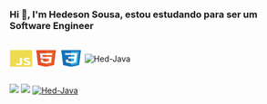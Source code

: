 ### Hi 👋, I'm Hedeson Sousa, estou estudando para ser um Software Engineer


 
          
</div>
<div style="display: inline_block"><br>
  <img align="center" alt="Hed-Js" height="30" width="40" src="https://raw.githubusercontent.com/devicons/devicon/master/icons/javascript/javascript-plain.svg">
  <img align="center" alt="Hed-HTML" height="30" width="40" src="https://raw.githubusercontent.com/devicons/devicon/master/icons/html5/html5-original.svg">
  <img align="center" alt="Hed-CSS" height="30" width="40" src="https://raw.githubusercontent.com/devicons/devicon/master/icons/css3/css3-original.svg">
  <img align="center" alt="Hed-Java" height="30" width="40"src="https://cdn.jsdelivr.net/gh/devicons/devicon@latest/icons/java/java-original-wordmark.svg" />
  
  
          


</div>

##
  
  <div>
   <a href="https://instagram.com/hed_sousa/" target="_blank"><img src="https://img.shields.io/badge/-Instagram-%23E4405F?style=for-the-badge&logo=instagram&logoColor=white" target="_blank"></a>
    <a href = "mailto:hedersonbalbino@gmail.com" target="_blank"><img src="https://img.shields.io/badge/-Gmail-%23333?style=for-the-badge&logo=gmail&logoColor=white" target="_blank"></a>
     <a href= "www.linkedin.com/in/hederson-sousa" target="_blank"> <img align="center" alt="Hed-Java" height="30" width="40"src="https://cdn.jsdelivr.net/gh/devicons/devicon@latest/icons/linkedin/linkedin-original-wordmark.svg" target="_blank"></a>
 <div/>


